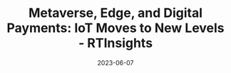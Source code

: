 ---
category:
- .nan
date: 2023-06-07
keyword_suggestion: ubuntu install docker
post_inspiration: https://www.rtinsights.com/metaverse-edge-and-digital-payments-iot-moves-to-new-levels/
silot_terms: digital automation
title: 'Metaverse, Edge, and <b>Digital</b> Payments: IoT Moves to New Levels - RTInsights'
---
